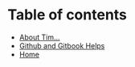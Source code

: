 # Table of contents

* [About Tim...](README.md)
* [Github and Gitbook Helps](github-and-gitbook-helps.md)
* [Home](home.md)
